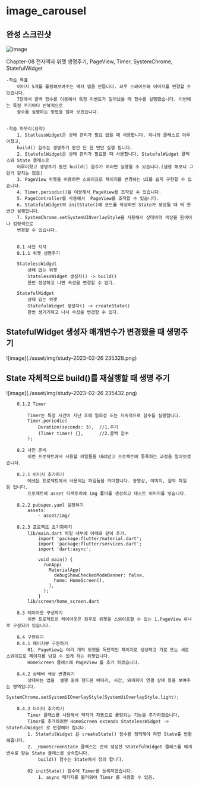 # image_carousel

## 완성 스크린샷

![image](./asset/final/final_screenshot.png)




Chapter-08
전자액자
	위젯 생명주기, PageView, Timer, SystemChrome, StatefulWidget

	-학습 목표
	    이미지 5개를 롤링해보여주는 액자 앱을 만듭니다. 좌우 스와이프해 이미지를 변경할 수 있습니다.
	    7장에서 콜백 함수를 이용해서 특정 이벤트가 일어났을 때 함수를 실행했습니다. 이번에는 특정 주기마다 반복적으로 
	    함수를 실행하는 방법을 알아 보겠습니다.
	    

	-학습 마무리(요약)
	    1. StatlessWidget은 상태 관리가 필요 없을 때 사용합니다. 하나의 클래스로 이루어졌고, 
	    build() 함수는 생명주기 동안 단 한 번만 실행 됩니다.
	    2. StatefulWidget은 상태 관리가 필요할 때 사용합니다. StatefulWidget 클랙스와 State 클래스로
	    이루어졌고 생명주기 동안 build() 함수가 여러번 실행될 수 있습니다.(샐행 해보니 그런거 같지는 않음)
	    3. PageView 위젯을 이용하면 스와이프로 페이지를 변경하는 UI를 쉽게 구현할 수 있습니다.
	    4. Timer.periodic()을 이용해서 PageView를 조작할 수 있습니다.
	    5. PageController를 사용해서  PageView를 조작할 수 있습니다.
	    6. StatefulWidget의 initState()에 코드를 작성하면 State가 생성될 때 딱 한 번만 실행합니다.
	    7. SystemChrome.setSystemUIOverlayStyle을 사용해서 상태바의 색상을 흰색이나 검정색으로 
	    변경할 수 있습니다.


	    8.1 사전 지석
	    8.1.1 위젯 생명주기

	    StatelessWidget
	    	상태 없는 위젯
	    	StatelessWidget 생성자() -> build() 
	    	한번 생성하고 나면 속성을 변경할 수 없다.

	    StatefulWidget
	    	상태 있는 위젯
	    	StatefulWidget 생성자() -> createState() 
	    	한번 생기기하고 나서 속성을 변경할 수 있다.	    	
## StatefulWidget 생성자 매개변수가 변경됐을 때 생명주기		
![image](./asset/img/study-2023-02-26 235328.png)

## State 자체적으로 build()를 재실행할 때 생명 주기	
![image](./asset/img/study-2023-02-26 235432.png)

	    8.1.2 Timer

	    	Timer는 특정 시간이 지난 후에 일회성 또는 지속적으로 함수를 실행합니다. 
	    	Timer.periodic(
	    		Duration(seconds: 3),  //1.주기
	    		(Timer timer) {},      //2.콜백 함수
	    	);

	    8.2 사전 준비
	    	이번 프로젝트에서 사용할 파일들을 내려받고 프로젝트에 등록하는 과정을 알아보겠습니다.

	    8.2.1 이미지 추가하기
	    	에셋은 프로젝트에서 사용되는 파일들을 의미합니다. 동영상, 이미지, 음악 파일 등 입니다.
	    	프로제트에 asset 디렉토리에 img 폴더를 생성하고 테스트 이미지를 넣습니다.

	    8.2.2 pubspec.yaml 설정하기
	    	assets:
	    	    - asset/img/

		8.2.3 프로젝트 초기화하기
			lib/main.dart 파일 내부에 아래와 같이 추가.
				import 'package:flutter/material.dart';
				import 'package:flutter/services.dart';
				import 'dart:async';

				void main() {
				  runApp(
				    MaterialApp(
				      debugShowCheckedModeBanner: false,
				      home: HomeScreen(),
				    ),
				  );
				}				
			lib/screen/home_screen.dart

		8.3 레이아웃 구성하기
			이번 프로젝트의 레이아웃은 좌우로 위젯을 스와이프할 수 있는 1.PageView 하나로 구성되어 있습니다.

		8.4 구현하기 
		8.4.1 페이지뷰 구현하기
			01. PageView는 여러 개의 위젯을 독단적인 페이지로 생성하고 가로 또는 세로 스와이프로 페이지를 넘길 수 있게 하는 위젯입니다.
			HomeScreen 클래스에 PageView 를 추가 하겠습니다.

		8.4.2 상태바 색상 변경하기
			상태바는 앱을  샐행 중에 핸드폰 배터리, 시간, 와이파이 연결 상태 등을 보여주는 영역입니다.
			SystemChrome.setSystemUIOverlayStyle(SystemUiOverlayStyle.light);

		8.4.3 타이머 추가하기
			Timer 클래스를 사용해서 액자가 자동으로 롤링되는 기능을 추가하겠습니다.
			Timer를 추가하려면 HomeScreen extends StatelessWidget -> StatefulWidget 로 변경해야 합니다.
			1. StatefulWidget 은 createState() 함수를 정의해야 하면 State흫 반환해줍니다.
			2. _HomeScreenState 클랙스는 먼저 생성한 StatefulWidget 클래스를 매개변수로 받는 State 클래스를 상속합니다.
				build() 함수는 State에서 정의 합니다.

			02 initState() 함수에 Timer를 등록하겠습니다.
				1. async 패키지를 불러와야 Timer 를 사용할 수 있음.
